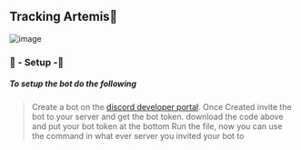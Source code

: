 ## Tracking Artemis🚀
![image](https://user-images.githubusercontent.com/98252854/202301478-00983582-1e73-48e3-82b6-cfed51876e30.png)

### 📜 - Setup -📜
##### To setup the bot do the following
> Create a bot on the [discord developer portal](https://discord.com/developers/applications).
> Once Created invite the bot to your server and get the bot token.
> download the code above and put your bot token at the bottom
> Run the file, now you can use the command in what ever server you invited your bot to
